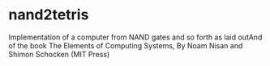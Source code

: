 # nand2tetris
Implementation of a computer from NAND gates and so forth as laid outAnd of the book The Elements of Computing Systems, By Noam Nisan and Shimon Schocken (MIT Press)
